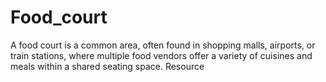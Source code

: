 # Food_court
A food court is a common area, often found in shopping malls, airports, or train stations, where multiple food vendors offer a variety of cuisines and meals within a shared seating space.  Resource
